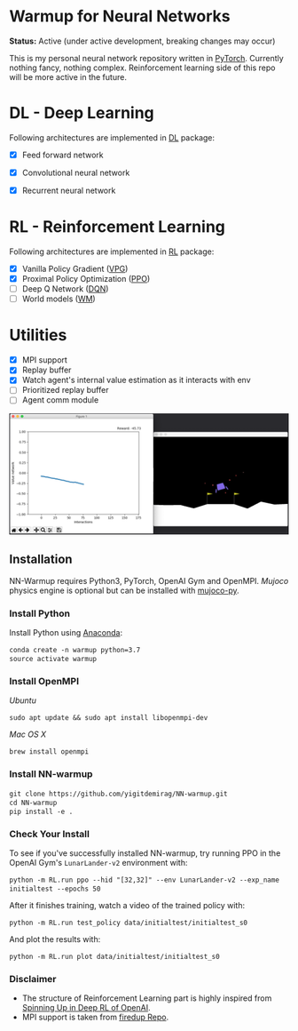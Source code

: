 # Warmup for Neural Networks
**Status:** Active (under active development, breaking changes may occur)

This is my personal neural network repository written in [PyTorch](https://pytorch.org/). Currently nothing fancy, nothing complex. Reinforcement learning side of this repo will be more active in the future. 

# DL - Deep Learning 
Following architectures are implemented in [DL](https://github.com/YigitDemirag/NN-warmup/tree/master/DL) package:

- [X] Feed forward network
- [X] Convolutional neural network
- [X] Recurrent neural network


# RL - Reinforcement Learning 
Following architectures are implemented in [RL](https://github.com/YigitDemirag/NN-warmup/tree/master/RL) package:

- [X] Vanilla Policy Gradient ([VPG](https://papers.nips.cc/paper/1713-policy-gradient-methods-for-reinforcement-learning-with-function-approximation.pdf))
- [X] Proximal Policy Optimization ([PPO](https://arxiv.org/abs/1707.06347))
- [ ] Deep Q Network ([DQN](https://www.nature.com/articles/nature14236))
- [ ] World models ([WM](https://arxiv.org/abs/1803.10122))

# Utilities
- [X] MPI support
- [X] Replay buffer 
- [X] Watch agent's internal value estimation as it interacts with env
- [ ] Prioritized replay buffer
- [ ] Agent comm module 

![Internal Value Representation](pics/val.png)
## Installation

NN-Warmup requires Python3, PyTorch, OpenAI Gym and OpenMPI. _Mujoco_ physics engine is optional but can be installed with [mujoco-py](https://github.com/openai/mujoco-py).

### Install Python
Install Python using [Anaconda](https://www.anaconda.com/distribution/#download-section):

```
conda create -n warmup python=3.7
source activate warmup
```

### Install OpenMPI
*Ubuntu*
```
sudo apt update && sudo apt install libopenmpi-dev
```
*Mac OS X*

```
brew install openmpi
```
### Install NN-warmup
```
git clone https://github.com/yigitdemirag/NN-warmup.git
cd NN-warmup
pip install -e .
```
### Check Your Install
To see if you've successfully installed NN-warmup, try running PPO in the OpenAI Gym's `LunarLander-v2` environment with:

```
python -m RL.run ppo --hid "[32,32]" --env LunarLander-v2 --exp_name initialtest --epochs 50
```

After it finishes training, watch a video of the trained policy with:
```
python -m RL.run test_policy data/initialtest/initialtest_s0
```

And plot the results with:

```
python -m RL.run plot data/initialtest/initialtest_s0
```

### Disclaimer
* The structure of Reinforcement Learning part is highly inspired from [Spinning Up in Deep RL of OpenAI](https://spinningup.openai.com/).
* MPI support is taken from [firedup Repo](https://github.com/kashif/firedup).
